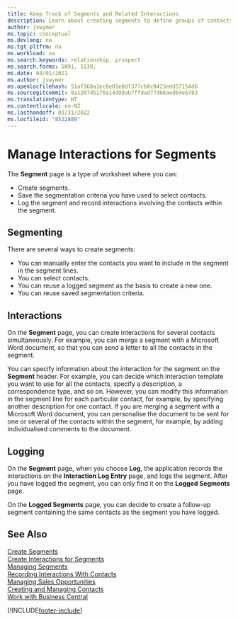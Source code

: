 ```yaml
---
title: Keep Track of Segments and Related Interactions
description: Learn about creating segments to define groups of contacts and specifying interactions for segments.
author: jswymer
ms.topic: conceptual
ms.devlang: na
ms.tgt_pltfrm: na
ms.workload: na
ms.search.keywords: relationship, prospect
ms.search.forms: 5091, 5139,
ms.date: 04/01/2021
ms.author: jswymer
ms.openlocfilehash: 51af368a1ec6e01e8df377cb8c8423edd57154d6
ms.sourcegitcommit: 8a12074b170a14d98ab7ffdad77d66aed64e5783
ms.translationtype: HT
ms.contentlocale: en-NZ
ms.lasthandoff: 03/31/2022
ms.locfileid: "8522889"
---
```

# <a name="manage-interactions-for-segments"></a>Manage Interactions for Segments
The **Segment** page is a type of worksheet where you can:

* Create segments.
* Save the segmentation criteria you have used to select contacts.
* Log the segment and record interactions involving the contacts within the segment.

## <a name="segmenting"></a>Segmenting
There are several ways to create segments:

* You can manually enter the contacts you want to include in the segment in the segment lines.
* You can select contacts.
* You can reuse a logged segment as the basis to create a new one.
* You can reuse saved segmentation criteria.

## <a name="interactions"></a>Interactions
On the **Segment** page, you can create interactions for several contacts simultaneously. For example, you can merge a segment with a Microsoft Word document, so that you can send a letter to all the contacts in the segment.

You can specify information about the interaction for the segment on the **Segment** header. For example, you can decide which interaction template you want to use for all the contacts, specify a description, a correspondence type, and so on. However, you can modify this information in the segment line for each particular contact, for example, by specifying another description for one contact. If you are merging a segment with a Microsoft Word document, you can personalise the document to be sent for one or several of the contacts within the segment, for example, by adding individualised comments to the document.

## <a name="logging"></a>Logging
On the **Segment** page, when you choose **Log**, the application records the interactions on the **Interaction Log Entry** page, and logs the segment. After you have logged the segment, you can only find it on the **Logged Segments** page.

On the **Logged Segments** page, you can decide to create a follow-up segment containing the same contacts as the segment you have logged.

## <a name="see-also"></a>See Also
[Create Segments](marketing-how-create-segment.md)  
[Create Interactions for Segments](marketing-how-create-interactions.md)  
[Managing Segments](marketing-segments.md)  
[Recording Interactions With Contacts](marketing-interactions.md)  
[Managing Sales Opportunities](marketing-manage-sales-opportunities.md)  
[Creating and Managing Contacts](marketing-contacts.md)  
[Work with Business Central](ui-work-product.md)


[!INCLUDE[footer-include](includes/footer-banner.md)]